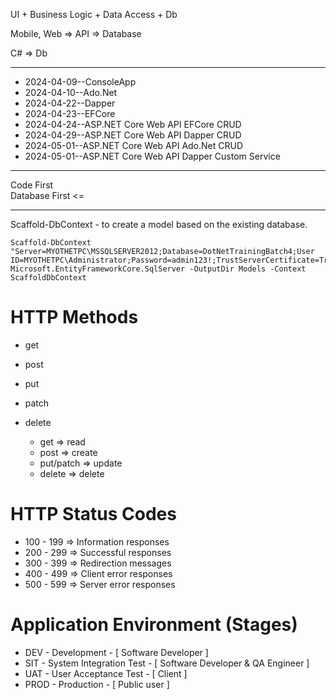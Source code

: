 UI + Business Logic + Data Access + Db

Mobile, Web => API => Database

C# => Db

---

- 2024-04-09--ConsoleApp
- 2024-04-10--Ado.Net
- 2024-04-22--Dapper
- 2024-04-23--EFCore 
- 2024-04-24--ASP.NET Core Web API EFCore CRUD 
- 2024-04-29--ASP.NET Core Web API Dapper CRUD
- 2024-05-01--ASP.NET Core Web API Ado.Net CRUD
- 2024-05-01--ASP.NET Core Web API Dapper Custom Service

---

Code First   
Database First <=

---

Scaffold-DbContext - to create a model based on the existing database.   

```console
Scaffold-DbContext "Server=MYOTHETPC\MSSQLSERVER2012;Database=DotNetTrainingBatch4;User   ID=MYOTHETPC\Administrator;Password=admin123!;TrustServerCertificate=True;Trusted_Connection=True;" Microsoft.EntityFrameworkCore.SqlServer -OutputDir Models -Context ScaffoldDbContext
```

HTTP Methods
============
- get
- post
- put
- patch
- delete

  - get		  => read
  - post	  => create
  - put/patch => update
  - delete	  => delete

HTTP Status Codes
=================
- 100 - 199 => Information responses
- 200 - 299 => Successful responses
- 300 - 399 => Redirection messages
- 400 - 499 => Client error responses
- 500 - 599 => Server error responses 

Application Environment (Stages)
================================

- DEV - Development - [ Software Developer ]
- SIT - System Integration Test - [ Software Developer & QA Engineer ]
- UAT - User Acceptance Test - [ Client ]
- PROD - Production - [ Public user ]